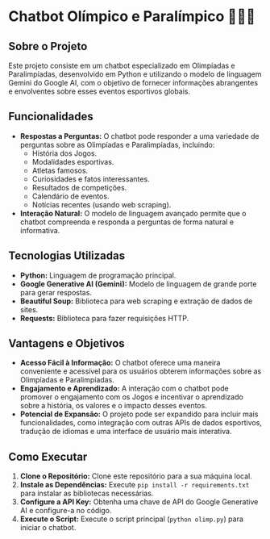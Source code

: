 # Chatbot Olímpico e Paralímpico 🥇🥈🥉

## Sobre o Projeto

Este projeto consiste em um chatbot especializado em Olimpíadas e Paralimpíadas, desenvolvido em Python e utilizando o modelo de linguagem Gemini do Google AI, com o objetivo de fornecer informações abrangentes e envolventes sobre esses eventos esportivos globais.

## Funcionalidades

*   **Respostas a Perguntas:** O chatbot pode responder a uma variedade de perguntas sobre as Olimpíadas e Paralimpíadas, incluindo:
    *   História dos Jogos.
    *   Modalidades esportivas.
    *   Atletas famosos.
    *   Curiosidades e fatos interessantes.
    *   Resultados de competições. 
    *   Calendário de eventos. 
    *   Notícias recentes (usando web scraping). 
*   **Interação Natural:** O modelo de linguagem avançado permite que o chatbot compreenda e responda a perguntas de forma natural e informativa. 

## Tecnologias Utilizadas

*   **Python:** Linguagem de programação principal.
*   **Google Generative AI (Gemini):** Modelo de linguagem de grande porte para gerar respostas.
*   **Beautiful Soup:** Biblioteca para web scraping e extração de dados de sites.
*   **Requests:** Biblioteca para fazer requisições HTTP.

## Vantagens e Objetivos

*   **Acesso Fácil à Informação:** O chatbot oferece uma maneira conveniente e acessível para os usuários obterem informações sobre as Olimpíadas e Paralimpíadas.
*   **Engajamento e Aprendizado:** A interação com o chatbot pode promover o engajamento com os Jogos e incentivar o aprendizado sobre a história, os valores e o impacto desses eventos.
*   **Potencial de Expansão:** O projeto pode ser expandido para incluir mais funcionalidades, como integração com outras APIs de dados esportivos, tradução de idiomas e uma interface de usuário mais interativa.

## Como Executar

1.  **Clone o Repositório:** Clone este repositório para a sua máquina local.
2.  **Instale as Dependências:** Execute `pip install -r requirements.txt` para instalar as bibliotecas necessárias.
3.  **Configure a API Key:** Obtenha uma chave de API do Google Generative AI e configure-a no código. 
4.  **Execute o Script:** Execute o script principal (`python olimp.py`) para iniciar o chatbot.
